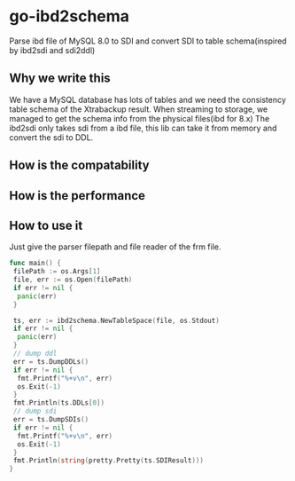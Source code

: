 # go-ibd2schema

Parse ibd file of MySQL 8.0 to SDI and convert SDI to table schema(inspired by ibd2sdi and sdi2ddl)

## Why we write this

We have a MySQL database has lots of tables and we need the consistency table schema of the Xtrabackup result.
When streaming to storage, we managed to get the schema info from the physical files(ibd for 8.x)
The ibd2sdi only takes sdi from a ibd file, this lib can take it from memory and convert the sdi to DDL.

## How is the compatability

## How is the performance

## How to use it

Just give the parser filepath and file reader of the frm file.

```go
func main() {
 filePath := os.Args[1]
 file, err := os.Open(filePath)
 if err != nil {
  panic(err)
 }

 ts, err := ibd2schema.NewTableSpace(file, os.Stdout)
 if err != nil {
  panic(err)
 }
 // dump ddl
 err = ts.DumpDDLs()
 if err != nil {
  fmt.Printf("%+v\n", err)
  os.Exit(-1)
 }
 fmt.Println(ts.DDLs[0])
 // dump sdi
 err = ts.DumpSDIs()
 if err != nil {
  fmt.Printf("%+v\n", err)
  os.Exit(-1)
 }
 fmt.Println(string(pretty.Pretty(ts.SDIResult)))
}
```
